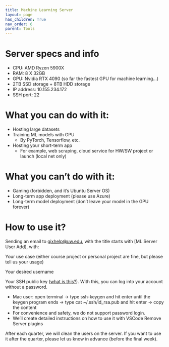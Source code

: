```yaml
---
title: Machine Learning Server
layout: page
has_children: True
nav_order: 6
parent: Tools
---
```

# Server specs and info

* CPU: AMD Ryzen 5900X
* RAM: 8 X 32GB
* GPU: Nvidia RTX 4090 (so far the fastest GPU for machine learning...)
* 2TB SSD storage + 8TB HDD storage
* IP address: 10.155.234.172
* SSH port: 22

# What you can do with it:

* Hosting large datasets
* Training ML models with GPU
  * By PyTorch, Tensorflow, etc.
* Hosting your short-term app
  * For example, web scraping, cloud service for HW/SW project or launch (local net only)

# What you can’t do with it:

* Gaming (forbidden, and it’s Ubuntu Server OS)
* Long-term app deployment (please use Azure)
* Long-term model deployment (don’t leave your model in the GPU forever)

# How to use it?

Sending an email to [gixhelp@uw.edu](mailto:gixhelp@uw.edu), with the title starts with [ML Server User Add], with:

Your use case (either course project or personal project are fine, but please tell us your usage)

Your desired username

Your SSH public key ([what is this?](https://jumpcloud.com/blog/what-are-ssh-keys)). With this, you can log into your account without a password.

* Mac user: open terminal -> type ssh-keygen and hit enter until the keygen program ends -> type cat ~/.ssh/id_rsa.pub and hit enter -> copy the content
* For convenience and safety, we do not support password login.
* We’ll create detailed instructions on how to use it with VSCode Remove Server plugins

After each quarter, we will clean the users on the server. If you want to use it after the quarter, please let us know in advance (before the final week).
